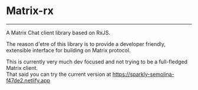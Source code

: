 # Matrix-rx

---

A Matrix Chat client library based on RxJS. 

The reason d'etre of this library is to provide a developer friendly, extensible interface for building on Matrix protocol.

This is currently very much dev focused and not trying to be a full-fledged Matrix client.  
That said you can try the current version at https://sparkly-semolina-f47de2.netlify.app

